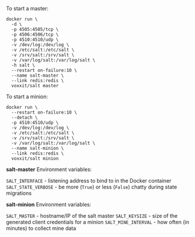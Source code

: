 To start a master:

```
docker run \
  -d \
  -p 4505:4505/tcp \
  -p 4506:4506/tcp \
  -p 4510:4510/udp \
  -v /dev/log:/dev/log \
  -v /etc/salt:/etc/salt \
  -v /srv/salt:/srv/salt \
  -v /var/log/salt:/var/log/salt \
  -h salt \
  --restart on-failure:10 \
  --name salt-master \
  --link redis:redis \
  voxxit/salt master
```

To start a minion:

```
docker run \
  --restart on-failure:10 \
  --detach \
  -p 4510:4510/udp \
  -v /dev/log:/dev/log \
  -v /etc/salt:/etc/salt \
  -v /srv/salt:/srv/salt \
  -v /var/log/salt:/var/log/salt \
  --name salt-minion \
  --link redis:redis \
  voxxit/salt minion
```

**salt-master** Environment variables:

`SALT_INTERFACE` - listening address to bind to in the Docker container
`SALT_STATE_VERBOSE` - be more (`True`) or less (`False`) chatty during state migrations

**salt-minion** Environment variables:

`SALT_MASTER` - hostname/IP of the salt master
`SALT_KEYSIZE` - size of the generated client credentials for a minion
`SALT_MINE_INTERVAL` - how often (in minutes) to collect mine data
